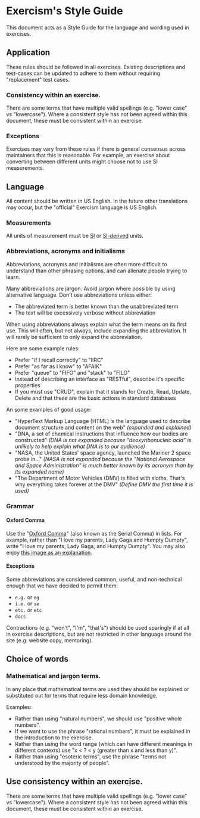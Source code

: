 # Exercism's Style Guide

This document acts as a Style Guide for the language and wording used in exercises.

## Application

These rules should be followed in all exercises. 
Existing descriptions and test-cases can be updated to adhere to them without requiring "replacement" test cases.

### Consistency within an exercise.

There are some terms that have multiple valid spellings (e.g. "lower case" vs "lowercase"). 
Where a consistent style has not been agreed within this document, these must be consistent within an exercise.

### Exceptions

Exercises may vary from these rules if there is general consensus across maintainers that this is reasonable. 
For example, an exercise about converting between different units might choose not to use SI measurements.

## Language

All content should be written in US English. In the future other translations may occur, but the "official" Exercism language is US English.

### Measurements
All units of measurement must be [SI](https://en.wikipedia.org/wiki/International_System_of_Units) or [SI-derived](https://en.wikipedia.org/wiki/SI_derived_unit) units.

### Abbreviations, acronyms and initialisms

Abbreviations, acronyms and initialisms are often more difficult to understand than other phrasing options, and can alienate people trying to learn.

Many abbreviations are jargon. Avoid jargon where possible by using alternative language. Don't use abbreviations unless either:
- The abbreviated term is better known than the unabbreviated term
- The text will be excessively verbose without abbreviation

When using abbreviations always explain what the term means on its first use. This will often, but not always, include expanding the abbreviation. It will rarely be sufficient to only expand the abbreviation.

Here are some example rules:
- Prefer "if I recall correctly" to "IIRC"
- Prefer "as far as I know" to "AFAIK"
- Prefer "queue" to "FIFO" and "stack" to "FILO"
- Instead of describing an interface as "RESTful", describe it's specific properties
- If you must use "CRUD", explain that it stands for Create, Read, Update, Delete and that these are the basic actions in standard databases

An some examples of good usage:
- "HyperText Markup Language (HTML) is the language used to describe document structure and content on the web" _(expanded and explained)_
- "DNA, a set of chemical instructions that influence how our bodies are constructed" _(DNA is not expanded because "deoxyribonucleic acid" is unlikely to help explain what DNA is to our audience)_
- "NASA, the United States' space agency, launched the Mariner 2 space probe in..." _(NASA is not expanded because the "National Aerospace and Space Administration" is much better known by its acronym than by its expanded name)_
- "The Department of Motor Vehicles (DMV) is filled with sloths. That's why everything takes forever at the DMV" _(Define DMV the first time it is used)_

### Grammar

#### Oxford Comma

Use the "[Oxford Comma](https://en.wikipedia.org/wiki/Serial_comma)" (also known as the Serial Comma) in lists. For example, rather than "I love my parents, Lady Gaga and Humpty Dumpty", write "I love my parents, Lady Gaga, and Humpty Dumpty". You may also enjoy [this image as an explanation](https://conchapman.files.wordpress.com/2015/12/panda2.jpg).

#### Exceptions

Some abbreviations are considered common, useful, and non-technical enough that we have decided to permit them:
- `e.g.` or `eg`
- `i.e.` or `ie`
- `etc.` or `etc`
- `docs`

Contractions (e.g. "won't", "I'm", "that's") should be used sparingly if at all in exercise descriptions, but are not restricted in other language around the site (e.g. website copy, mentoring).

## Choice of words

### Mathematical and jargon terms.

In any place that mathematical terms are used they should be explained or substituted out for terms that require less domain knowledge.

Examples:
- Rather than using "natural numbers", we should use "positive whole numbers".
- If we want to use the phrase "rational numbers", it must be explained in the introduction to the exercise.
- Rather than using the word range (which can have different meanings in different contexts) use "x < ? < y (greater than x and less than y)".
- Rather than using "esoteric terms", use the phrase "terms not understood by the majority of people".

## Use consistency within an exercise.

There are some terms that have multiple valid spellings (e.g. "lower case" vs "lowercase").
Where a consistent style has not been agreed within this document, these must be consistent within an exercise.
